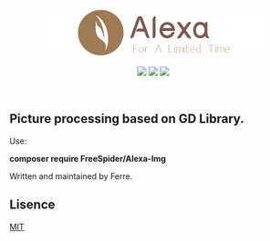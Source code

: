 <p align="center"><img src="https://raw.githubusercontent.com/FreeSpider/Resources/master/img/alexa-logo.png"></p>
<p align="center">
<a href="https://travis-ci.org/FreeSpider/Alexa-Img"><img src="https://travis-ci.org/FreeSpider/Alexa-Img.svg?branch=master"></a>
<!-- <a href="https://travis-ci.org/FreeSpider/Alexa-Img"><img src="https://img.shields.io/github/release/FreeSpider/Alexa-Img.svg"></a> -->
<a href="https://github.com/FreeSpider/Alexa-Img/blob/master/LICENSE"><img src="https://img.shields.io/badge/license-MIT-3e8374.svg"></a>
<a href=""><img src="https://img.shields.io/badge/language-php-45d298.svg"></a>
</p>
<br />

## Picture processing based on GD Library. ##

Use:

**composer require FreeSpider/Alexa-Img**

Written and maintained by Ferre.


## Lisence ##

[MIT](https://opensource.org/licenses/MIT "MIT")
